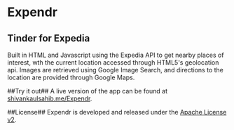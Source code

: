 # Expendr #
## Tinder for Expedia
Built in HTML and Javascript using the Expedia API to get nearby places of interest, wth the current location accessed through HTML5's geolocation api.
Images are retrieved using Google Image Search, and directions to the location are provided through Google Maps.

##Try it out##
A live version of the app can be found at [shivankaulsahib.me/Expendr](http://shivankaulsahib.me/Expendr/).

##License##
Expendr is developed and released under the [Apache License v2](https://github.com/ShivanKaul/Expendr/blob/master/LICENSE).
